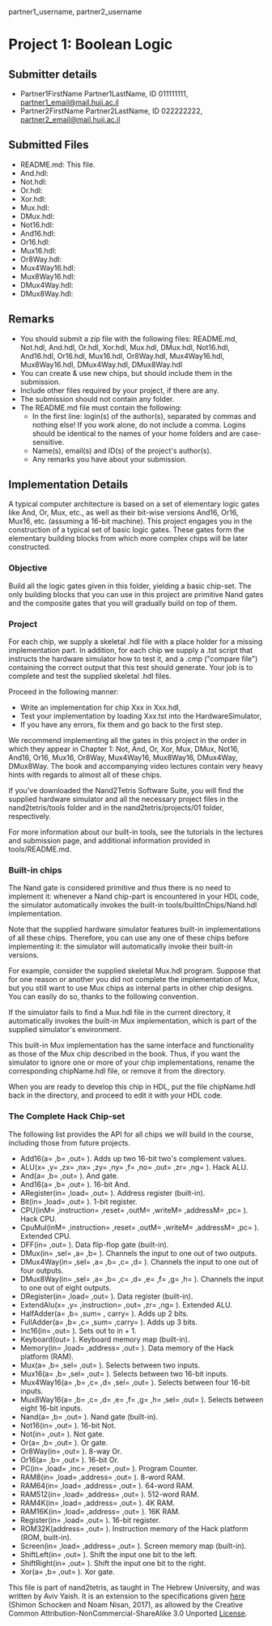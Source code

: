 partner1_username, partner2_username

# Project 1: Boolean Logic

## Submitter details

- Partner1FirstName Partner1LastName, ID 011111111, partner1_email@mail.huji.ac.il
- Partner2FirstName Partner2LastName, ID 022222222, partner2_email@mail.huji.ac.il

## Submitted Files

- README.md: This file.
- And.hdl:
- Not.hdl:
- Or.hdl:
- Xor.hdl:
- Mux.hdl:
- DMux.hdl:
- Not16.hdl:
- And16.hdl:
- Or16.hdl:
- Mux16.hdl:
- Or8Way.hdl:
- Mux4Way16.hdl:
- Mux8Way16.hdl:
- DMux4Way.hdl:
- DMux8Way.hdl:

## Remarks

- You should submit a zip file with the following files:
  README.md, Not.hdl, And.hdl, Or.hdl, Xor.hdl, Mux.hdl, DMux.hdl, Not16.hdl,
  And16.hdl, Or16.hdl, Mux16.hdl, Or8Way.hdl, Mux4Way16.hdl, Mux8Way16.hdl,
  DMux4Way.hdl, DMux8Way.hdl
- You can create & use new chips, but should include them in the submission.
- Include other files required by your project, if there are any.
- The submission should not contain any folder.
- The README.md file must contain the following:
  - In the first line: login(s) of the author(s), separated by commas and
    nothing else! If you work alone, do not include a comma.
    Logins should be identical to the names of your home folders and are
    case-sensitive.
  - Name(s), email(s) and ID(s) of the project's author(s).
  - Any remarks you have about your submission.

## Implementation Details

A typical computer architecture is based on a set of elementary logic gates
like And, Or, Mux, etc., as well as their bit-wise versions And16, Or16,
Mux16, etc. (assuming a 16-bit machine). This project engages you in the
construction of a typical set of basic logic gates. These gates form the
elementary building blocks from which more complex chips will be later
constructed.

### Objective

Build all the logic gates given in this folder, yielding a basic chip-set.
The only building blocks that you can use in this project are primitive Nand
gates and the composite gates that you will gradually build on top of them.

### Project

For each chip, we supply a skeletal .hdl file with a place holder for a missing
implementation part. In addition, for each chip we supply a .tst script that
instructs the hardware simulator how to test it, and a .cmp ("compare file")
containing the correct output that this test should generate. Your job is to
complete and test the supplied skeletal .hdl files.

Proceed in the following manner:

- Write an implementation for chip Xxx in Xxx.hdl,
- Test your implementation by loading Xxx.tst into the HardwareSimulator,
- If you have any errors, fix them and go back to the first step.

We recommend implementing all the gates in this project in the order in which
they appear in Chapter 1:
Not, And, Or, Xor, Mux, DMux, Not16, And16, Or16, Mux16, Or8Way, Mux4Way16,
Mux8Way16, DMux4Way, DMux8Way.
The book and accompanying video lectures contain very heavy hints with regards
to almost all of these chips.

If you've downloaded the Nand2Tetris Software Suite, you will find the supplied
hardware simulator and all the necessary project files in the nand2tetris/tools
folder and in the nand2tetris/projects/01 folder, respectively.

For more information about our built-in tools, see the tutorials in the
lectures and submission page, and additional information provided in
tools/README.md.

### Built-in chips

The Nand gate is considered primitive and thus there is no need to implement it:
whenever a Nand chip-part is encountered in your HDL code, the simulator
automatically invokes the built-in tools/builtInChips/Nand.hdl implementation.

Note that the supplied hardware simulator features built-in implementations of
all these chips. Therefore, you can use any one of these chips before
implementing it: the simulator will automatically invoke their built-in
versions.

For example, consider the supplied skeletal Mux.hdl program. Suppose that for
one reason or another you did not complete the implementation of Mux, but you
still want to use Mux chips as internal parts in other chip designs. You can
easily do so, thanks to the following convention.

If the simulator fails to find a Mux.hdl file in the current directory, it
automatically invokes the built-in Mux implementation, which is part of the
supplied simulator's environment.

This built-in Mux implementation has the same interface and functionality as
those of the Mux chip described in the book. Thus, if you want the simulator to
ignore one or more of your chip implementations, rename the corresponding
chipName.hdl file, or remove it from the directory.

When you are ready to develop this chip in HDL, put the file chipName.hdl back
in the directory, and proceed to edit it with your HDL code.

### The Complete Hack Chip-set

The following list provides the API for all chips we will build in the course,
including those from future projects.

- Add16(a= ,b= ,out= ). Adds up two 16-bit two's complement values.
- ALU(x= ,y= ,zx= ,nx= ,zy= ,ny= ,f= ,no= ,out= ,zr= ,ng= ). Hack ALU.
- And(a= ,b= ,out= ). And gate.
- And16(a= ,b= ,out= ). 16-bit And.
- ARegister(in= ,load= ,out= ). Address register (built-in).
- Bit(in= ,load= ,out= ). 1-bit register.
- CPU(inM= ,instruction= ,reset= ,outM= ,writeM= ,addressM= ,pc= ). Hack CPU.
- CpuMul(inM= ,instruction= ,reset= ,outM= ,writeM= ,addressM= ,pc= ). Extended CPU.
- DFF(in= ,out= ). Data flip-flop gate (built-in).
- DMux(in= ,sel= ,a= ,b= ). Channels the input to one out of two outputs.
- DMux4Way(in= ,sel= ,a= ,b= ,c= ,d= ). Channels the input to one out of four outputs.
- DMux8Way(in= ,sel= ,a= ,b= ,c= ,d= ,e= ,f= ,g= ,h= ). Channels the input to one out of eight outputs.
- DRegister(in= ,load= ,out= ). Data register (built-in).
- ExtendAlu(x= ,y= ,instruction= ,out= ,zr= ,ng= ). Extended ALU.
- HalfAdder(a= ,b= ,sum= , carry= ). Adds up 2 bits.
- FullAdder(a= ,b= ,c= ,sum= ,carry= ). Adds up 3 bits.
- Inc16(in= ,out= ). Sets out to in + 1.
- Keyboard(out= ). Keyboard memory map (built-in).
- Memory(in= ,load= ,address= ,out= ). Data memory of the Hack platform (RAM).
- Mux(a= ,b= ,sel= ,out= ). Selects between two inputs.
- Mux16(a= ,b= ,sel= ,out= ). Selects between two 16-bit inputs.
- Mux4Way16(a= ,b= ,c= ,d= ,sel= ,out= ). Selects between four 16-bit inputs.
- Mux8Way16(a= ,b= ,c= ,d= ,e= ,f= ,g= ,h= ,sel= ,out= ). Selects between eight 16-bit inputs.
- Nand(a= ,b= ,out= ). Nand gate (built-in).
- Not16(in= ,out= ). 16-bit Not.
- Not(in= ,out= ). Not gate.
- Or(a= ,b= ,out= ). Or gate.
- Or8Way(in= ,out= ). 8-way Or.
- Or16(a= ,b= ,out= ). 16-bit Or.
- PC(in= ,load= ,inc= ,reset= ,out= ). Program Counter.
- RAM8(in= ,load= ,address= ,out= ). 8-word RAM.
- RAM64(in= ,load= ,address= ,out= ). 64-word RAM.
- RAM512(in= ,load= ,address= ,out= ). 512-word RAM.
- RAM4K(in= ,load= ,address= ,out= ). 4K RAM.
- RAM16K(in= ,load= ,address= ,out= ). 16K RAM.
- Register(in= ,load= ,out= ). 16-bit register.
- ROM32K(address= ,out= ). Instruction memory of the Hack platform (ROM, built-in).
- Screen(in= ,load= ,address= ,out= ). Screen memory map (built-in).
- ShiftLeft(in= ,out= ). Shift the input one bit to the left.
- ShiftRight(in= ,out= ). Shift the input one bit to the right.
- Xor(a= ,b= ,out= ). Xor gate.

This file is part of nand2tetris, as taught in The Hebrew University, and
was written by Aviv Yaish. It is an extension to the specifications given
[here](https://www.nand2tetris.org) (Shimon Schocken and Noam Nisan, 2017),
as allowed by the Creative Common Attribution-NonCommercial-ShareAlike 3.0
Unported [License](https://creativecommons.org/licenses/by-nc-sa/3.0/).

